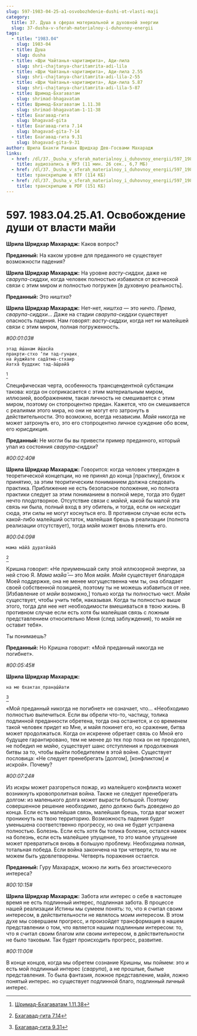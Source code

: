 ```yaml
---
slug: 597-1983-04-25-a1-osvobozhdenie-dushi-ot-vlasti-maji
category:
  title: 37. Душа в сферах материальной и духовной энергии
  slug: 37-dusha-v-sferah-materialnoy-i-duhovnoy-energii
tags:
  - title: "1983.04"
    slug: 1983-04
  - title: Душа
    slug: dusha
  - title: «Шри Чайтанья-чаритамрита», Ади-лила
    slug: shri-chajtanya-charitamrita-adi-lila
  - title: «Шри Чайтанья-чаритамрита», Ади-лила 2.55
    slug: shri-chajtanya-charitamrita-adi-lila-2-55
  - title: «Шри Чайтанья-чаритамрита», Ади-лила 5.87
    slug: shri-chajtanya-charitamrita-adi-lila-5-87
  - title: Шримад-Бхагаватам
    slug: shrimad-bhagavatam
  - title: Шримад-Бхагаватам 1.11.38
    slug: shrimad-bhagavatam-1-11-38
  - title: Бхагавад-гита
    slug: bhagavad-gita
  - title: Бхагавад-гита 7.14
    slug: bhagavad-gita-7-14
  - title: Бхагавад-гита 9.31
    slug: bhagavad-gita-9-31
author: Шрила Бхакти Ракшак Шридхар Дев-Госвами Махарадж
links:
  - href: /dl/37._Dusha_v_sferah_materialnoy_i_duhovnoy_energii/597_1983.04.25.A1_SridharMj_Osvobojdenie_dushi_ot_vlasti_mayi.mp3
    title: аудиозапись в MP3 (11 мин. 26 сек., 6,7 МБ)
  - href: /dl/37._Dusha_v_sferah_materialnoy_i_duhovnoy_energii/597_1983.04.25.A1_SridharMj_Osvobojdenie_dushi_ot_vlasti_mayi.rtf
    title: транскрипцию в RTF (114 КБ)
  - href: /dl/37._Dusha_v_sferah_materialnoy_i_duhovnoy_energii/597_1983.04.25.A1_SridharMj_Osvobojdenie_dushi_ot_vlasti_mayi.pdf
    title: транскрипцию в PDF (151 КБ)
---
```


# 597. 1983.04.25.A1. Освобождение души от власти майи

**Шрила Шридхар Махарадж:** Каков вопрос?

**Преданный:** На каком уровне для преданного не существует возможности падения?

**Шрила Шридхар Махарадж:** На уровне *васту-сиддхи*, даже не *сварупа-сиддхи*, когда человек полностью избавился от всяческой связи с этим миром и полностью погружен [в духовную реальность].

**Преданный:** Это *ништха*?

**Шрила Шридхар Махарадж:** Нет-нет, *ништха* — это ничто. *Према*, *сварупа-сиддхи*… Даже на стадии *сварупа-сиддхи* существует опасность падения. Нам говорят: *васту-сиддхи*, когда нет ни малейшей связи с этим миром, полная погруженность.

*#00:01:03#*

    этад ӣш́анам ӣш́асйа
    пракр̣ти-стхо ‘пи тад-гун̣аих̣
    на йуджйате сада̄тма-стхаир
    йатха̄ буддхис тад-а̄ш́райа̄
[^_ftn1]

Специфическая черта, особенность трансцендентной субстанции такова: когда он соприкасается с этим материальным миром, иллюзией, воображением, такая личность не смешивается с этим миром, поэтому он стопроцентно предан. Кажется, что он смешивается с реалиями этого мира, но они не могут его затронуть в действительности. Это возможно, всегда независим. *Майя* никогда не может затронуть его, это его стопроцентно личное суждение обо всем, его юрисдикция.

**Преданный:** Не могли бы вы привести пример преданного, который упал из состояния *сварупа-сиддхи*?

*#00:02:40#*

**Шрила Шридхар Махарадж:** Говорится: когда человек утвержден в теоретической концепции, но не принял до конца [практику], близок к принятию, за этим теоритическим пониманием должна следовать практика. Приближение не есть безопасное положение, но полнота практики следует за этим пониманием в полной мере, тогда это будет нечто плодотворное. Отсутствие связи с *майей*, какой бы малой эта связь ни была, полный вход в эту обитель, и тогда, если он нисходит сюда, эти силы не могут коснуться его. В противном случае если есть какой-либо малейший остаток, малейшая брешь в реализации (полнота реализации отсутствует), тогда *майя* может вновь пленить его.

*#00:04:09#*

    мама ма̄йа̄ дуратйайа̄
[^_ftn2]

Кришна говорит: «Не приуменьшай силу этой иллюзорной энергии, за ней стою Я. *Мама ма̄йа̄* — это Моя *майя*. *Майя* существует благодаря Моей поддержке, она не менее могущественна чем ты, она обладает своей собственной позицией, поэтому ты не можешь избавиться от нее. [Избавление от *майи* возможно,] только когда ты полностью чист. *Майя* существует, чтобы учить тебя, наказывая. Когда ты полностью выше этого, тогда для нее нет необходимости вмешиваться в твою жизнь. В противном случае если есть хотя бы малейшая связь с ложным представлением относительно Меня (след заблуждения), то *майя* не оставит тебя».

Ты понимаешь?

**Преданный:** Но Кришна говорит: «Мой преданный никогда не погибнет».

*#00:05:45#*

**Шрила Шридхар Махарадж:**

    на ме бхактах̣ пран̣аш́йати
[^_ftn3]

«Мой преданный никогда не погибнет» не означает, что… «Необходимо полностью вылечиться. Если вы обрели что-то, частицу, толика подлинной преданности обретена, тогда она останется, и со временем такой человек придет ко Мне, и майя покинет его, но сражение, битва может продолжаться. Когда он искренне обретает связь со Мной его будущее гарантировано, тем не менее до тех пор пока он не преодолел, не победил не *майю*, существует шанс отступления и продолжения битвы за то, чтобы выйти победителем в этой войне. Существует пословица: «Не следует пренебрегать [долгом], [конфликтом] и искрой». Почему?

*#00:07:24#*

Из искры может разгореться пожар, из малейшего конфликта может возникнуть кровопролитная война. Также не следует пренебрегать долгом: из маленького долга может вырасти большой. Поэтому совершенное решение необходимо, дело должно быть доведено до конца. Если есть малейшая связь, малейшая брешь, тогда враг может проникнуть на твою территорию. Возможность падения будет уменьшена соответственно прогрессу, но она не будет устранена полностью. Болезнь. Если есть хотя бы толика болезни, остался намек на болезнь, если есть малейшее упущение, то это малое упущение может превратиться вновь в большую проблему. Необходима полная, тотальная победа. Если война закончена на три четверти, то мы не можем быть удовлетворены. Четверть поражения остается.

**Преданный:** Гуру Махарадж, можно ли жить без эгоистического интереса?

*#00:10:15#*

**Шрила Шридхар Махарадж:** Забота или интерес о себе в настоящее время не есть подлинный интерес, подлинная забота. В процессе нашей реализации Истины мы сумеем понять: то, что я считал своим интересом, в действительности не являлось моим интересом. В этом духе мы совершаем прогресс, и произойдет трансформация в нашем представлении о том, что является нашим подлинным интересом: то, что я считал своим благом или своим интересом, в действительности не было таковым. Так будет происходить прогресс, развитие.

*#00:11:00#*

В конце концов, когда мы обретем сознание Кришны, мы поймем: это и есть мой подлинный интерес (*сварупа*), а не прошлые, былые представления. То была фантазия, ложное представление, майя, ложно понятый интерес. но существует подлинной благо, подлинный личный интерес.



[^_ftn1]: [Шримад-Бхагаватам 1.11.38](../notes/shrimad-bhagavatam/shrimad-bhagavatam-1-11-38.md)

[^_ftn2]: [Бхагавад-гита 7.14](../notes/bhagavad-gita/bhagavad-gita-7-14.md)

[^_ftn3]: [Бхагавад-гита 9.31](../notes/bhagavad-gita/bhagavad-gita-9-31.md)

